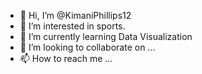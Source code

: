 - 👋 Hi, I’m @KimaniPhillips12
- 👀 I’m interested in sports.
- 🌱 I’m currently learning Data Visualization
- 💞️ I’m looking to collaborate on ...
- 📫 How to reach me ...

<!---
KimaniPhillips12/KimaniPhillips12 is a ✨ special ✨ repository because its `README.md` (this file) appears on your GitHub profile.
You can click the Preview link to take a look at your changes.
--->
